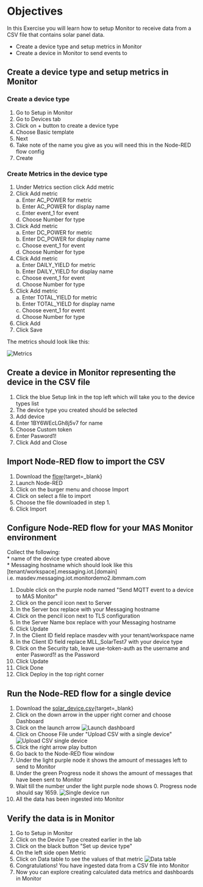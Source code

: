 # Objectives
In this Exercise you will learn how to setup Monitor to receive data from a CSV file that contains solar panel data.

* Create a device type and setup metrics in Monitor
* Create a device in Monitor to send events to

## Create a device type and setup metrics in Monitor

### Create a device type

1. Go to Setup in Monitor
2. Go to Devices tab
3. Click on + button to create a device type
4. Choose Basic template
5. Next
6. Take note of the name you give as you will need this in the Node-RED flow config
7. Create

### Create Metrics in the device type

1. Under Metrics section click Add metric
2. Click Add metric
    <br>a. Enter AC_POWER for metric
    <br>b. Enter AC_POWER for display name
    <br>c. Enter event_1 for event
    <br>d. Choose Number for type 
3. Click Add metric
    <br>a. Enter DC_POWER for metric
    <br>b. Enter DC_POWER for display name
    <br>c. Choose event_1 for event
    <br>d. Choose Number for type
4. Click Add metric
    <br>a. Enter DAILY_YIELD for metric
    <br>b. Enter DAILY_YIELD for display name
    <br>c. Choose event_1 for event
    <br>d. Choose Number for type
5. Click Add metric
    <br>a. Enter TOTAL_YIELD for metric
    <br>b. Enter TOTAL_YIELD for display name
    <br>c. Choose event_1 for event
    <br>d. Choose Number for type
10. Click Add
11. Click Save

The metrics should look like this:

![Metrics](/img/monitor_nodered_csv_importer_2.0/solar_metrics.png)

## Create a device in Monitor representing the device in the CSV file

1. Click the blue Setup link in the top left which will take you to the device types list
2. The device type you created should be selected
3. Add device
4. Enter 1BY6WEcLGh8j5v7 for name
5. Choose Custom token
6. Enter Pasword1!
6. Click Add and Close

## Import Node-RED flow to import the CSV

1. Download the [flow](https://github.ibm.com/Watson-IoT/eam-hpu-lab/blob/main/csv-files/monitor_devices_solar/monitor_device_gateway.json){target=_blank}
2. Launch Node-RED
3. Click on the burger menu and choose Import
4. Click on select a file to import
5. Choose the file downloaded in step 1.
6. Click Import

## Configure Node-RED flow for your MAS Monitor environment

Collect the following:
<br>
    * name of the device type created above
<br>
    * Messaging hostname which should look like this [tenant/workspace].messaging.iot.[domain]
    <br>i.e. masdev.messaging.iot.monitordemo2.ibmmam.com
<br>

1. Double click on the purple node named "Send MQTT event to a device to MAS Monitor"
2. Click on the pencil icon next to Server
3. In the Server box replace with your Messaging hostname
4. Click on the pencil icon next to TLS configuration
5. In the Server Name box replace with your Messaging hostname
6. Click Update
7. In the Client ID field replace masdev with your tenant/workspace name
8. In the Client ID field replace MLL_SolarTest7 with your device type
9. Click on the Security tab, leave use-token-auth as the username and enter Pasword1! as the Password
10. Click Update
11. Click Done
12. Click Deploy in the top right corner

## Run the Node-RED flow for a single device

1. Download the [solar_device.csv](https://github.ibm.com/Watson-IoT/eam-hpu-lab/blob/main/csv-files/monitor_devices_solar/device_solar.csv){target=_blank}
2. Click on the down arrow in the upper right corner and choose Dashboard
3. Click on the launch arrow
![Launch dashboard](/img/monitor_nodered_csv_importer_2.0/device_list.png)
5. Click on Choose File under "Upload CSV with a single device"
![Upload CSV single device](/img/monitor_nodered_csv_importer_2.0/upload_csv_single_device.png)
6. Click the right arrow play button
7. Go back to the Node-RED flow window
8. Under the light purple node it shows the amount of messages left to send to Monitor
9. Under the green Progress node it shows the amount of messages that have been sent to Monitor
10. Wait till the number under the light purple node shows 0.  Progress node should say 1659.
![Single device run](/img/monitor_nodered_csv_importer_2.0/single_device_run.png)
11. All the data has been ingested into Monitor

## Verify the data is in Monitor

1. Go to Setup in Monitor
2. Click on the Device Type created earlier in the lab
3. Click on the black button "Set up device type"
4. On the left side open Metric
5. Click on Data table to see the values of that metric
![Data table](/img/monitor_nodered_csv_importer_2.0/data_table.png)
9. Congratulations!  You have ingested data from a CSV file into Monitor
10. Now you can explore creating calculated data metrics and dashboards in Monitor







